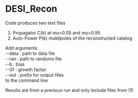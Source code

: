 # DESI_Recon
Code produces two text files
1) Propagator C(k) at mu=0.05 and mu=0.95
2) Auto-Power P(k) muktipoles of the reconstructed catalog  

Add arguments  
--data : path to data file  
--ran : path to randoms file  
--b : bias  
--Gf : growth factor  
--out : prefix for output files  
to the command line  

Results are from a previous run and only include files from (1)

